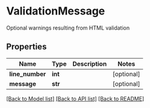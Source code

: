 # ValidationMessage

Optional warnings resulting from HTML validation
## Properties
Name | Type | Description | Notes
------------ | ------------- | ------------- | -------------
**line_number** | **int** |  | [optional] 
**message** | **str** |  | [optional] 

[[Back to Model list]](../README#documentation-for-models) [[Back to API list]](../README#documentation-for-api-endpoints) [[Back to README]](../README)


